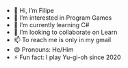 - 👋 Hi, I’m Filipe
- 👀 I’m interested in Program Games
- 🌱 I’m currently learning C#
- 💞️ I’m looking to collaborate on Learn
- 📫 To reach me is only in my gmail
- 😄 Pronouns: He/Him
- ⚡ Fun fact: I play Yu-gi-oh since 2020

<!---
Filipe-Csharp/Filipe-Csharp is a ✨ special ✨ repository because its `README.md` (this file) appears on your GitHub profile.
You can click the Preview link to take a look at your changes.
--->
